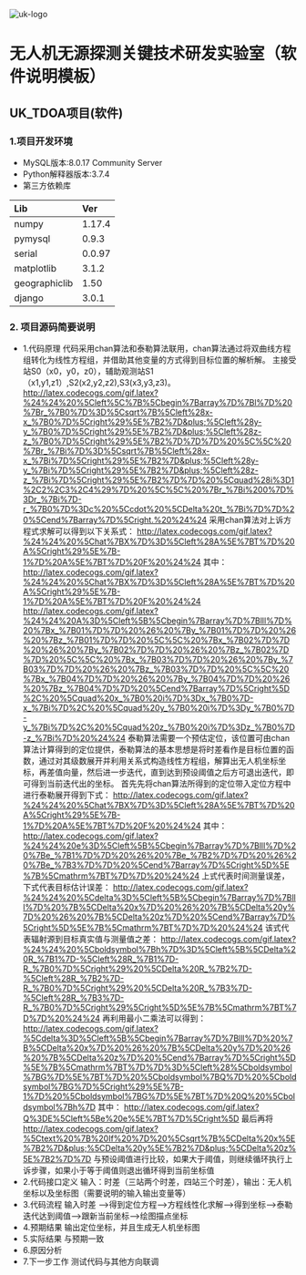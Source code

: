 ﻿![uk-logo](https://s2.ax1x.com/2020/01/19/1C8qXt.png)
# 无人机无源探测关键技术研发实验室（软件说明模板）
## UK_TDOA项目(软件)

### 1.项目开发环境

- MySQL版本:8.0.17 Community Server
- Python解释器版本:3.7.4
- 第三方依赖库
    
|Lib            |Ver    |
|:----          |:----  |
|numpy          |1.17.4 |
|pymysql        |0.9.3  |
|serial         |0.0.97 |
|matplotlib     |3.1.2  |
|geographiclib  |1.50   |
|django         |3.0.1  |

### 2. 项目源码简要说明
- 1.代码原理
    代码采用chan算法和泰勒算法联用，chan算法通过将双曲线方程组转化为线性方程组，并借助其他变量的方式得到目标位置的解析解。
    主接受站S0（x0，y0，z0），辅助观测站S1（x1,y1,z1）,S2(x2,y2,z2),S3(x3,y3,z3)。
    http://latex.codecogs.com/gif.latex?%24%24%20%5Cleft%5C%7B%5Cbegin%7Barray%7D%7Bl%7D%20%7Br_%7B0%7D%3D%5Csqrt%7B%5Cleft%28x-x_%7B0%7D%5Cright%29%5E%7B2%7D&plus;%5Cleft%28y-y_%7B0%7D%5Cright%29%5E%7B2%7D&plus;%5Cleft%28z-z_%7B0%7D%5Cright%29%5E%7B2%7D%7D%7D%20%5C%5C%20%7Br_%7Bi%7D%3D%5Csqrt%7B%5Cleft%28x-x_%7Bi%7D%5Cright%29%5E%7B2%7D&plus;%5Cleft%28y-y_%7Bi%7D%5Cright%29%5E%7B2%7D&plus;%5Cleft%28z-z_%7Bi%7D%5Cright%29%5E%7B2%7D%7D%20%5Cquad%28i%3D1%2C2%2C3%2C4%29%7D%20%5C%5C%20%7Br_%7Bi%200%7D%3Dr_%7Bi%7D-r_%7B0%7D%3Dc%20%5Ccdot%20%5CDelta%20t_%7Bi%7D%7D%20%5Cend%7Barray%7D%5Cright.%20%24%24
    采用chan算法对上诉方程式求解可以得到以下关系式：
    http://latex.codecogs.com/gif.latex?%24%24%20%5Chat%7BX%7D%3D%5Cleft%28A%5E%7BT%7D%20A%5Cright%29%5E%7B-1%7D%20A%5E%7BT%7D%20F%20%24%24
    其中：
    http://latex.codecogs.com/gif.latex?%24%24%20%5Chat%7BX%7D%3D%5Cleft%28A%5E%7BT%7D%20A%5Cright%29%5E%7B-1%7D%20A%5E%7BT%7D%20F%20%24%24
    http://latex.codecogs.com/gif.latex?%24%24%20A%3D%5Cleft%5B%5Cbegin%7Barray%7D%7Blll%7D%20%7Bx_%7B01%7D%7D%20%26%20%7By_%7B01%7D%7D%20%26%20%7Bz_%7B01%7D%7D%20%5C%5C%20%7Bx_%7B02%7D%7D%20%26%20%7By_%7B02%7D%7D%20%26%20%7Bz_%7B02%7D%7D%20%5C%5C%20%7Bx_%7B03%7D%7D%20%26%20%7By_%7B03%7D%7D%20%26%20%7Bz_%7B03%7D%7D%20%5C%5C%20%7Bx_%7B04%7D%7D%20%26%20%7By_%7B04%7D%7D%20%26%20%7Bz_%7B04%7D%7D%20%5Cend%7Barray%7D%5Cright%5D%2C%20%5Cquad%20x_%7B0%20i%7D%3Dx_%7B0%7D-x_%7Bi%7D%2C%20%5Cquad%20y_%7B0%20i%7D%3Dy_%7B0%7D-y_%7Bi%7D%2C%20%5Cquad%20z_%7B0%20i%7D%3Dz_%7B0%7D-z_%7Bi%7D%20%24%24
    泰勒算法需要一个预估定位，该位置可由chan算法计算得到的定位提供，泰勒算法的基本思想是将时差看作是目标位置的函数，通过对其级数展开并利用关系式构造线性方程组，解算出无人机坐标坐标，再差值向量，然后进一步迭代，直到达到预设阈值之后方可退出迭代，即可得到当前迭代出的坐标。
    首先先将chan算法所得到的定位带入定位方程中进行泰勒展开得到下式：
    http://latex.codecogs.com/gif.latex?%24%24%20%5Chat%7BX%7D%3D%5Cleft%28A%5E%7BT%7D%20A%5Cright%29%5E%7B-1%7D%20A%5E%7BT%7D%20F%20%24%24
    其中：
    http://latex.codecogs.com/gif.latex?%24%24%20e%3D%5Cleft%5B%5Cbegin%7Barray%7D%7Blll%7D%20%7Be_%7B1%7D%7D%20%26%20%7Be_%7B2%7D%7D%20%26%20%7Be_%7B3%7D%7D%20%5Cend%7Barray%7D%5Cright%5D%5E%7B%5Cmathrm%7BT%7D%7D%20%24%24
    上式代表时间测量误差，下式代表目标估计误差：
    http://latex.codecogs.com/gif.latex?%24%24%20%5Cdelta%3D%5Cleft%5B%5Cbegin%7Barray%7D%7Blll%7D%20%7B%5CDelta%20x%7D%20%26%20%7B%5CDelta%20y%7D%20%26%20%7B%5CDelta%20z%7D%20%5Cend%7Barray%7D%5Cright%5D%5E%7B%5Cmathrm%7BT%7D%7D%20%24%24
    该式代表辐射源到目标真实值与测量值之差：
    http://latex.codecogs.com/gif.latex?%24%24%20%5Cboldsymbol%7Bh%7D%3D%5Cleft%5B%5CDelta%20R_%7B1%7D-%5Cleft%28R_%7B1%7D-R_%7B0%7D%5Cright%29%20%5CDelta%20R_%7B2%7D-%5Cleft%28R_%7B2%7D-R_%7B0%7D%5Cright%29%20%5CDelta%20R_%7B3%7D-%5Cleft%28R_%7B3%7D-R_%7B0%7D%5Cright%29%5Cright%5D%5E%7B%5Cmathrm%7BT%7D%7D%20%24%24
    再利用最小二乘法可以得到：
    http://latex.codecogs.com/gif.latex?%5Cdelta%3D%5Cleft%5B%5Cbegin%7Barray%7D%7Blll%7D%20%7B%5CDelta%20x%7D%20%26%20%7B%5CDelta%20y%7D%20%26%20%7B%5CDelta%20z%7D%20%5Cend%7Barray%7D%5Cright%5D%5E%7B%5Cmathrm%7BT%7D%7D%3D%5Cleft%28%5Cboldsymbol%7BG%7D%5E%7BT%7D%20%5Cboldsymbol%7BQ%7D%20%5Cboldsymbol%7BG%7D%5Cright%29%5E%7B-1%7D%20%5Cboldsymbol%7BG%7D%5E%7BT%7D%20Q%20%5Cboldsymbol%7Bh%7D
    其中：
    http://latex.codecogs.com/gif.latex?Q%3DE%5Cleft%5Be%20e%5E%7BT%7D%5Cright%5D
    最后再将
    http://latex.codecogs.com/gif.latex?%5Ctext%20%7B%20If%20%7D%20%5Csqrt%7B%5CDelta%20x%5E%7B2%7D&plus;%5CDelta%20y%5E%7B2%7D&plus;%5CDelta%20z%5E%7B2%7D%7D
    与预设阈值进行比较，如果大于阈值，则继续循环执行上诉步骤，如果小于等于阈值则退出循环得到当前坐标值
- 2.代码接口定义
    输入：时差（三站两个时差，四站三个时差），输出：无人机坐标以及坐标图（需要说明的输入输出变量等）
- 3.代码流程
   输入时差 -->得到定位方程-->方程线性化求解-->得到坐标-->泰勒迭代达到阈值-->跟新当前坐标-->绘图描点坐标 
- 4.预期结果
    输出定位坐标，并且生成无人机坐标图
- 5.实际结果
    与预期一致
- 6.原因分析
- 7.下一步工作
    测试代码与其他方向联调